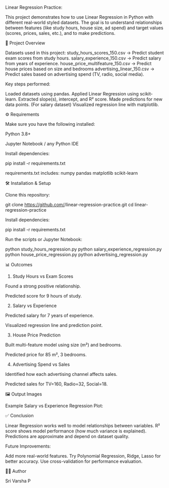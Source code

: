 
Linear Regression Practice:

This project demonstrates how to use Linear Regression in Python with different real-world styled datasets.
The goal is to understand relationships between features (like study hours, house size, ad spend) and target values (scores, prices, sales, etc.), and to make predictions.

📌 Project Overview

Datasets used in this project:
study_hours_scores_150.csv → Predict student exam scores from study hours.
salary_experience_150.csv → Predict salary from years of experience.
house_price_multifeature_150.csv → Predict house prices based on size and bedrooms
advertising_linear_150.csv → Predict sales based on advertising spend (TV, radio, social media).

Key steps performed:

Loaded datasets using pandas.
Applied Linear Regression using scikit-learn.
Extracted slope(s), intercept, and R² score.
Made predictions for new data points.
(For salary dataset) Visualized regression line with matplotlib.

⚙️ Requirements

Make sure you have the following installed:

Python 3.8+

Jupyter Notebook / any Python IDE

Install dependencies:

pip install -r requirements.txt

requirements.txt includes:
numpy
pandas
matplotlib
scikit-learn

🛠 Installation & Setup

Clone this repository:

git clone https://github.com/<your-username>/linear-regression-practice.git
cd linear-regression-practice


Install dependencies:

pip install -r requirements.txt


Run the scripts or Jupyter Notebook:

python study_hours_regression.py
python salary_experience_regression.py
python house_price_regression.py
python advertising_regression.py

📊 Outcomes
1. Study Hours vs Exam Scores

Found a strong positive relationship.

Predicted score for 9 hours of study.

2. Salary vs Experience

Predicted salary for 7 years of experience.

Visualized regression line and prediction point.

3. House Price Prediction

Built multi-feature model using size (m²) and bedrooms.

Predicted price for 85 m², 3 bedrooms.

4. Advertising Spend vs Sales

Identified how each advertising channel affects sales.

Predicted sales for TV=160, Radio=32, Social=18.

🖼 Output Images

Example Salary vs Experience Regression Plot:

✅ Conclusion


Linear Regression works well to model relationships between variables.
R² score shows model performance (how much variance is explained).
Predictions are approximate and depend on dataset quality.


Future Improvements:


Add more real-world features.
Try Polynomial Regression, Ridge, Lasso for better accuracy.
Use cross-validation for performance evaluation.

👩‍💻 Author

Sri Varsha P
